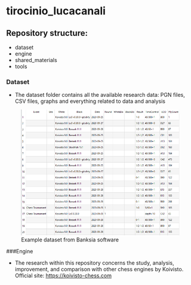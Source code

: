 # tirocinio_lucacanali

## Repository structure:
- dataset
- engine
- shared_materials
- tools


### Dataset
- The dataset folder contains all the available research data: PGN files, CSV files, graphs and everything related to data and analysis

<figure>
  <img src="./images/table_ex.png" alt="example dataset">
  <figcaption>
    Example dataset from Banksia software
  </figcaption>
</figure>

###Engine
- The research within this repository concerns the study, analysis, improvement, and comparison with other chess engines by Koivisto.
Official site: https://koivisto-chess.com
